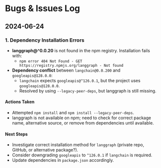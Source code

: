 # Bugs & Issues Log

## 2024-06-24

### 1. Dependency Installation Errors
- **langgraph@^0.0.20** is not found in the npm registry. Installation fails with:
  - `npm error 404 Not Found - GET https://registry.npmjs.org/langgraph - Not found`
- **Dependency conflict** between `langchain@0.0.200` and `googleapis@128.0.0`:
  - `langchain` expects `googleapis@^126.0.1`, but the project uses `googleapis@128.0.0`.
  - Resolved by using `--legacy-peer-deps`, but langgraph is still missing.

#### Actions Taken
- Attempted `npm install` and `npm install --legacy-peer-deps`.
- langgraph is not available on npm; need to check for correct package name, alternative source, or remove from dependencies until available.

#### Next Steps
- Investigate correct installation method for `langgraph` (private repo, GitHub, or alternative package?).
- Consider downgrading `googleapis` to `^126.0.1` if `langchain` is required.
- Update dependencies in `package.json` accordingly. 